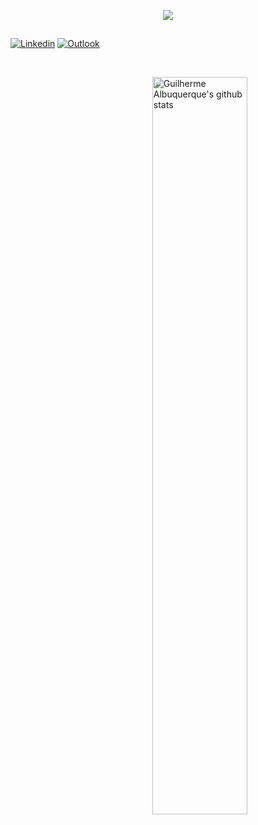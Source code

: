 <p align="center">
  <img src="https://readme-typing-svg.herokuapp.com/?lines=Welcome+to+my+GitHub+profile!&center=true&width=380&height=45">
</p>

##

<!-- Your badges
You can use the website to generate badges: https://shields.io/
-->
[![Linkedin](https://img.shields.io/badge/-LinkedIn-blue?style=flat&logo=Linkedin&logoColor=white)](https://www.linkedin.com/in/guilherme-albuquerque-b9191b16b/)
[![Outlook](https://img.shields.io/badge/-Outlook-0078D4?style=flat&logo=Microsoft-Outlook&logoColor=white)](mailto:gui.arodrigues@hotmail.com)

&nbsp;

<p>
  <a href="https://github.com/onimur/handle-path-oz">
    <img width="55%" align="right" alt="Guilherme Albuquerque's github stats" src="https://github-readme-stats.vercel.app/api?username=guilherme-rodrigues&show_icons=true&hide_border=true" />
  </a>
</p>
